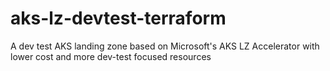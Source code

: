 # aks-lz-devtest-terraform
A dev test AKS landing zone based on Microsoft's AKS LZ Accelerator with lower cost and more dev-test focused resources
